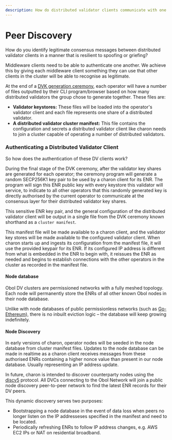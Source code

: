 ```yaml
---
description: How do distributed validator clients communicate with one another securely?
---
```


# Peer Discovery

How do you identify legitimate consensus messages between distributed validator clients in a manner that is resilient to spoofing or griefing?

Middleware clients need to be able to authenticate one another. We achieve this by giving each middleware client something they can use that other clients in the cluster will be able to recognise as legitimate.

At the end of a [DVK generation ceremony](./02_validator-creation.md#stages-of-creating-a-distributed-validator), each operator will have a number of files outputted by their CLI program/browser based on how many distributed validators the group chose to generate together. These files are:

- **Validator keystores:** These files will be loaded into the operator's validator client and each file represents one share of a distributed validator.
- **A distributed validator cluster manifest:** This file contains the configuration and secrets a distributed validator client like charon needs to join a cluster capable of operating a number of distributed validators.

### Authenticating a Distributed Validator Client

So how does the authentication of these DV clients work?

During the final stage of the DVK ceremony, after the validator key shares are generated for each operator; the ceremony program will generate a random SECP256K1 key pair to be used by a charon client for its ENR. The program will sign this ENR public key with every keystore this validator will service, to indicate to all other operators that this randomly generated key is directly authorised by the current operator to communicate at the consensus layer for their distributed validator key shares.

This sensitive ENR key pair, and the general configuration of the distributed validator client will be output in a single file from the DVK ceremony known shorthand as a `cluster manifest`.

This manifest file will be made available to a charon client, and the validator key stores will be made available to the configured validator client. When charon starts up and ingests its configuration from the manifest file, it will use the provided keypair for its ENR. If its configured IP address is different from what is embedded in the ENR to begin with, it reissues the ENR as needed and begins to establish connections with the other operators in the cluster as recorded in the manifest file.

#### Node database

Obol DV clusters are permissioned networks with a fully meshed topology. Each node will permanently store the ENRs of all other known Obol nodes in their node database.

Unlike with node databases of public permissionless networks (such as [Go-Ethereum](https://pkg.go.dev/github.com/ethereum/go-ethereum@v1.10.13/p2p/enode#DB)), there is no inbuilt eviction logic – the database will keep growing indefinitely.

#### Node Discovery

In early versions of charon, operator nodes will be seeded in the node database from cluster manifest files. Updates to the node database can be made in realtime as a charon client receives messages from these authorised ENRs containing a higher nonce value than present in our node database. Usually representing an IP address update.

In future, charon is intended to discover counterparty nodes using the [discv5](https://github.com/ethereum/devp2p/blob/master/discv5/discv5.md) protocol. All DVCs connecting to the Obol Network will join a public node discovery peer-to-peer network to find the latest ENR records for their DV peers.

This dynamic discovery serves two purposes:

- Bootstrapping a node database in the event of data loss when peers no longer listen on the IP addresseses specified in the manifest and need to be located.
- Periodically refreshing ENRs to follow IP address changes, e.g. AWS EC2 IPs or NAT on residential broadband.
